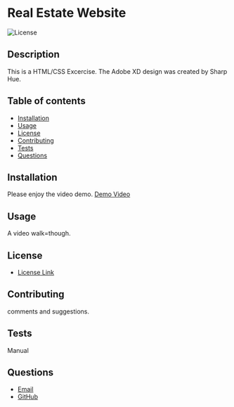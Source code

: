 # Real Estate Website
![License](https://img.shields.io/badge/License-MIT-yellow.svg)   
## Description
  This is a HTML/CSS Excercise. The Adobe XD design was created by Sharp Hue. 







## Table of contents
  * [Installation](#installation)
  * [Usage](#usage)
  * [License](#license)
  * [Contributing](#contributing)
  * [Tests](#tests)
  * [Questions](#questions)
    
## Installation
  Please enjoy the video demo.
  [Demo Video](https://drive.google.com/file/d/1VUGShXFSK2ArzmXG7KtTX4V3ckSkW31i/view)
    
## Usage
  A video walk=though.
    
    
## License
* [License Link](https://opensource.org/license/mit/)
     
## Contributing
  comments and suggestions.
    
    
## Tests
  Manual
    
    
## Questions
   * [Email](mailto:brentjustinhouston@gmail.com)
   * [GitHub](https://github.com/brenthouston)